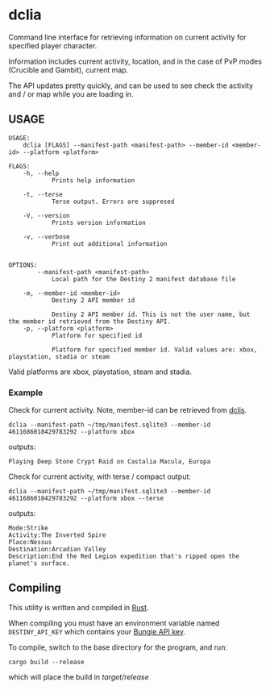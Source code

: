 # dclia

Command line interface for retrieving information on current activity for specified player character.

Information includes current activity, location, and in the case of PvP modes (Crucible and Gambit), current map.

The API updates pretty quickly, and can be used to see check the activity and / or map while you are loading in.


## USAGE
```
USAGE:
    dclia [FLAGS] --manifest-path <manifest-path> --member-id <member-id> --platform <platform>

FLAGS:
    -h, --help       
            Prints help information

    -t, --terse      
            Terse output. Errors are suppresed

    -V, --version    
            Prints version information

    -v, --verbose    
            Print out additional information


OPTIONS:
        --manifest-path <manifest-path>    
            Local path for the Destiny 2 manifest database file

    -m, --member-id <member-id>            
            Destiny 2 API member id
            
            Destiny 2 API member id. This is not the user name, but the member id retrieved from the Destiny API.
    -p, --platform <platform>              
            Platform for specified id
            
            Platform for specified member id. Valid values are: xbox, playstation, stadia or steam
```

Valid platforms are xbox, playstation, steam and stadia.

### Example

Check for current activity. Note, member-id can be retrieved from [dclis](https://github.com/mikechambers/dcli/tree/main/src/dclis).

```
dclia --manifest-path ~/tmp/manifest.sqlite3 --member-id 4611686018429783292 --platform xbox
```

outputs:

```
Playing Deep Stone Crypt Raid on Castalia Macula, Europa
```

Check for current activity, with terse / compact output:

```
dclia --manifest-path ~/tmp/manifest.sqlite3 --member-id 4611686018429783292 --platform xbox --terse
```

outputs:

```
Mode:Strike
Activity:The Inverted Spire
Place:Nessus
Destination:Arcadian Valley
Description:End the Red Legion expedition that's ripped open the planet's surface.
```


## Compiling

This utility is written and compiled in [Rust](https://www.rust-lang.org/).

When compiling you must have an environment variable named `DESTINY_API_KEY` which contains your [Bungie API key](https://www.bungie.net/en/Application).

To compile, switch to the base directory for the program, and run:

```
cargo build --release
```

which will place the build in *target/release*